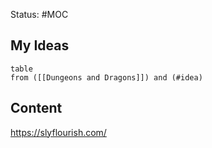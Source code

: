 Status: #MOC 

## My Ideas
```dataview
table
from ([[Dungeons and Dragons]]) and (#idea)
```

## Content
https://slyflourish.com/